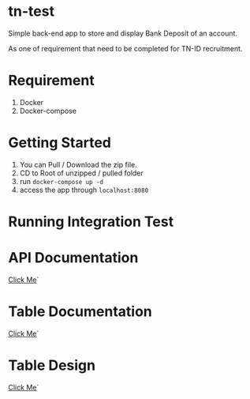 # tn-test

Simple back-end app to store and display Bank Deposit of an account. 

As one of requirement that need to be completed for TN-ID recruitment.
# Requirement
1. Docker
2. Docker-compose

# Getting Started
1. You can Pull / Download the zip file.
2. CD to Root of unzipped / pulled folder
3. run ```docker-compose up -d```
4. access the app through `localhost:8080`

# Running Integration Test

# API Documentation
[Click Me](https://documenter.getpostman.com/view/1270397/RWTspaRg)`

# Table Documentation
[Click Me](https://github.com/rustedzone/tn-test/blob/master/table-documentation.md)`

# Table Design
[Click Me](https://github.com/rustedzone/tn-test/blob/master/DB_DESIGN.png)`
